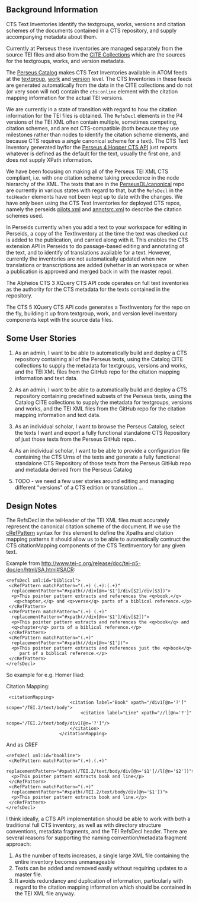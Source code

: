 ## Background Information

CTS Text Inventories identify the textgroups, works, versions and citation schemes of the documents contained in a CTS repository, and supply accompanying metadata about them.

Currently at Perseus these inventories are managed separately from the source TEI files and also from the [CITE Collections](http://catalog.perseus.org/cite-collections/) which are the sources for the textgroups, works, and version metadata.

The [Perseus Catalog](http://catalog.perseus.org) makes CTS Text Inventories available in ATOM feeds at the [textgroup](http://data.perseus.org/catalog/urn:cts:latinLit:phi0959/atom), [work](http://data.perseus.org/catalog/urn:cts:latinLit:phi0959.phi006/atom) and [version](http://data.perseus.org/catalog/urn:cts:latinLit:phi0959.phi006.perseus-lat1/atom) level.  The CTS Inventories in these feeds are generated automatically from the data in the CITE collections and do not (or very soon will not) contain the `cts:online` element with the citation mapping information for the actual TEI versions.

We are currently in a state of transition with regard to how the citation information for the TEI files is obtained.  The `RefsDecl` elements in the P4 versions of the TEI XML often contain multiple, sometimes competing, citation schemes, and are not CTS-compatible (both because they use milestones rather than nodes to identify the citation scheme elements, and because CTS requires a *single* canonical scheme for a text). The CTS Text Inventory generated by/for the [Perseus 4 Hopper CTS API](http://www.perseus.tufts.edu/hopper/CTS?request=GetCapabilities) just reports whatever is defined as the default for the text, usually the first one, and does not supply XPath information.

We have been focusing on making all of the Perseus TEI XML CTS compliant, i.e. with one citation scheme taking precedence in the node hierarchy of the XML.  The texts that are in the [PerseusDL/canonical](https://github.com/PerseusDL/canonical) repo are currently in various states with regard to that, but the `RefsDecl` in the `teiHeader` elements have not been kept up to date with the changes. We have only been using the CTS Text Inventories for deployed CTS repos, namely the perseids [pilots.xml](https://github.com/PerseusDL/canonical/blob/master/CTS_XML_TextInventory/pilots.xml) and [annotsrc.xml](https://github.com/PerseusDL/canonical/blob/master/CTS_XML_TextInventory/pilots.xml) to describe the citation schemes used.

In Perseids currently when you add a text to your workspace for editing in Perseids, a copy of the TextInventory at the time the text was checked out is added to the publication, and carried along with it. This enables the CTS extension API in Perseids to do passage-based editing and annotating of the text, and to identify of translations available for a text. However, currently the inventories are not automatically updated when new translations or transcriptions are added (whether in an workspace or when a publication is approved and merged back in with the master repo).

The Alpheios CTS 3 XQuery CTS API code operates on full text inventories as the authority for the CTS metadata for the texts contained in the repository.

The CTS 5 XQuery CTS API code generates a TextInventory for the repo on the fly, building it up from textgroup, work, and version level inventory components kept with the source data files.

## Some User Stories

1. As an admin, I want to be able to automatically build and deploy a CTS repository containing all of the Perseus texts, using the Catalog CITE collections to supply the metadata for textgroups, versions and works, and the TEI XML files from the GitHub repo for the citation mapping information and text data.

1. As an admin, I want to be able to automatically build and deploy a CTS repository containing predefined subsets of the Perseus texts, using the Catalog CITE collections to supply the metadata for textgroups, versions and works, and the TEI XML files from the GitHub repo for the citation mapping information and text data.

1. As an individual scholar, I want to browse the Perseus Catalog, select the texts I want and export a fully functional standalone CTS Repository of just those texts from the Perseus GitHub repo..

1. As an individual scholar, I want to be able to provide a configuration file containing the CTS Urns of the texts and generate a fully functional standalone CTS Repository of those texts from the Perseus GitHub repo and metadata derived from the Perseus Catalog

1. TODO - we need a few user stories around editing and managing different "versions" of a CTS edition or translation ...

## Design Notes

The RefsDecl in the teiHeader of the TEI XML files must accurately represent the canonical citation scheme of the document. If we use the [cRefPattern](http://www.tei-c.org/release/doc/tei-p5-doc/en/html/ref-cRefPattern.html) syntax for this element to define the Xpaths and citation mapping patterns it should allow us to be able to automatically contruct the CTS citationMapping components of the CTS TextInventory for any given text.

Example from http://www.tei-c.org/release/doc/tei-p5-doc/en/html/SA.html#SACR:

```
<refsDecl xml:id="biblical">
 <cRefPattern matchPattern="(.+) (.+):(.+)"
  replacementPattern="#xpath(//div[@n='$1']/div[$2]/div[$3])">
  <p>This pointer pattern extracts and references the <q>book,</q>
   <q>chapter,</q> and <q>verse</q> parts of a biblical reference.</p>
 </cRefPattern>
 <cRefPattern matchPattern="(.+) (.+)"
  replacementPattern="#xpath(//div[@n='$1']/div[$2])">
  <p>This pointer pattern extracts and references the <q>book</q> and
  <q>chapter</q> parts of a biblical reference.</p>
 </cRefPattern>
 <cRefPattern matchPattern="(.+)"
  replacementPattern="#xpath(//div[@n='$1'])">
  <p>This pointer pattern extracts and references just the <q>book</q>
     part of a biblical reference.</p>
 </cRefPattern>
</refsDecl>
```

So example for e.g. Homer Iliad:

Citation Mapping:

```
 <citationMapping>
                        <citation label="Book" xpath="/div1[@n='?']" scope="/TEI.2/text/body">
                            <citation label="Line" xpath="//l[@n='?']"
                                scope="/TEI.2/text/body/div1[@n='?']"/>
                        </citation>
                    </citationMapping>

```

And as CREF

```
<refsDecl xml:id="bookline">
 <cRefPattern matchPattern="(.+).(.+)"
  replacementPattern="#xpath(/TEI.2/text/body/div[@n='$1']//l[@n='$2'])">
  <p>This pointer pattern extracts book and line</p>
 </cRefPattern>
 <cRefPattern matchPattern="(.+)"
  replacementPattern="#xpath(/TEI.2/text/body/div[@n='$1'])">
  <p>This pointer pattern extracts book and line.</p>
 </cRefPattern>
</refsDecl>
```


I think ideally, a CTS API implementation should be able to work with both a traditional full CTS inventory, as well as with directory structure conventions, metadata fragments, and the TEI RefsDecl header. There are several reasons for supporting the naming convention/metadata fragment approach:

1. As the number of texts increases, a single large XML file containing the entire inventory becomes unmanageable
2. Texts can be added and removed easily without requiring updates to a master file.
3. It avoids redundancy and duplication of information, particularly with regard to the citation mapping information which should be contained in the TEI XML file anyway.



